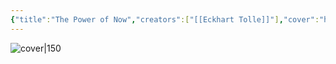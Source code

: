 ```yaml
---
{"title":"The Power of Now","creators":["[[Eckhart Tolle]]"],"cover":"http://books.google.com/books/content?id=sQYqRCIhFAMC&printsec=frontcover&img=1&zoom=5&edge=curl&source=gbs_api","status":"did-not-finish","owned":true,"started":"2024-08-10","finished":null,"isbn":9781577313113,"rating":null,"dg-publish":true,"dg-note-icon":"book","permalink":"/Books/The Power of Now - Eckhart Tolle/","dgPassFrontmatter":true,"noteIcon":"book","created":"2024-11-18T16:21:01.788+09:00"}
---
```



![cover|150](http://books.google.com/books/content?id=sQYqRCIhFAMC&printsec=frontcover&img=1&zoom=5&edge=curl&source=gbs_api)